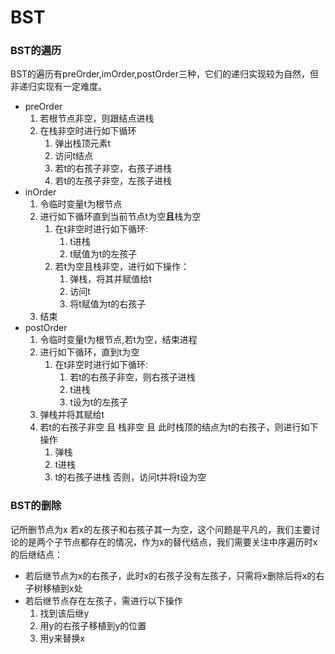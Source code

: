 # BST
### BST的遍历
BST的遍历有preOrder,imOrder,postOrder三种，它们的递归实现较为自然，但非递归实现有一定难度。
* preOrder
    1. 若根节点非空，则跟结点进栈
    2. 在栈非空时进行如下循环
        1. 弹出栈顶元素t
        2. 访问t结点
        3. 若t的右孩子非空，右孩子进栈
        4. 若t的左孩子非空，左孩子进栈
* inOrder
    1. 令临时变量t为根节点
    2. 进行如下循环直到当前节点t为空**且**栈为空
        1. 在t非空时进行如下循环:
            1. t进栈
            2. t赋值为t的左孩子
        2. 若t为空且栈非空，进行如下操作：
            1. 弹栈，将其并赋值给t
            2. 访问t
            3. 将t赋值为t的右孩子
    3. 结束
* postOrder
    1. 令临时变量t为根节点,若t为空，结束进程
    2. 进行如下循环，直到t为空
        1. 在t非空时进行如下循环:
            1. 若t的右孩子非空，则右孩子进栈
            2. t进栈
            3. t设为t的左孩子
    3. 弹栈并将其赋给t
    4. 若t的右孩子非空 且 栈非空 且 此时栈顶的结点为t的右孩子，则进行如下操作
        1. 弹栈
        2. t进栈
        3. t的右孩子进栈
       否则，访问t并将t设为空

### BST的删除
记所删节点为x
若x的左孩子和右孩子其一为空，这个问题是平凡的，我们主要讨论的是两个子节点都存在的情况，作为x的替代结点，我们需要关注中序遍历时x的后继结点：
* 若后继节点为x的右孩子，此时x的右孩子没有左孩子，只需将x删除后将x的右子树移植到x处
* 若后继节点存在左孩子，需进行以下操作
    1. 找到该后继y
    2. 用y的右孩子移植到y的位置
    3. 用y来替换x
    